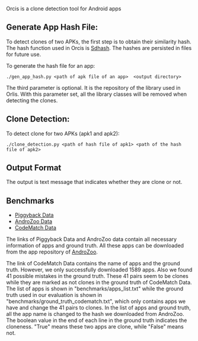 Orcis is a clone detection tool for Android apps

## Generate App Hash File:
To detect clones of two APKs, the first step is to obtain their similarity hash.
The hash function used in Orcis is [Sdhash](https://github.com/sptonkin/fuzzyhashlib).
The hashes are persisted in files for future use.

To generate the hash file for an app:

```
./gen_app_hash.py <path of apk file of an app>  <output directory>
```

The third parameter is optional. It is the repository of the library used in Orlis. With this 
parameter set, all the library classes will be removed when detecting the clones. 

## Clone Detection:
To detect clone for two APKs (apk1 and apk2):

```
./clone_detection.py <path of hash file of apk1> <path of the hash file of apk2>
```

## Output Format 
The output is text message that indicates whether they are clone or not.


## Benchmarks
* [Piggyback Data](https://github.com/serval-snt-uni-lu/Piggybacking)
* [AndroZoo Data](https://androzoo.uni.lu/repackaging)
* [CodeMatch Data](http://www.st.informatik.tu-darmstadt.de/artifacts/codematch/)

The links of Piggyback Data and AndroZoo data contain all necessary
information of apps and ground truth. All these apps can be downloaded from the app
repository of [AndroZoo](https://androzoo.uni.lu/).

The link of CodeMatch Data contains the name of apps and the ground truth.
However, we only successfully downloaded 1589 apps. Also we found 41 possible
mistakes in the ground truth. These 41 pairs seem to be clones while they are marked
as not clones in the ground truth of CodeMatch Data. The list of apps is shown in
"benchmarks/apps_list.txt" while the ground truth used in our evaluation is shown
in "benchmarks/ground_truth_codematch.txt", which only contains apps we have and change
the 41 pairs to clones. In the list of apps and ground truth, all the app name
is changed to the hash we downloaded from AndroZoo. The boolean value in the end of each
line in the ground truth indicates the cloneness. "True" means these two apps are clone,
while "False" means not.


